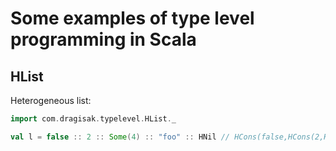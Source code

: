 # Some examples of type level programming in Scala

## HList

Heterogeneous list:

```scala
import com.dragisak.typelevel.HList._

val l = false :: 2 :: Some(4) :: "foo" :: HNil // HCons(false,HCons(2,HCons(Some(4),HCons(foo,HNil))))
```
